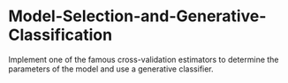 # Model-Selection-and-Generative-Classification
Implement one of the famous cross-validation estimators to determine the parameters of the model and use a generative classifier.
